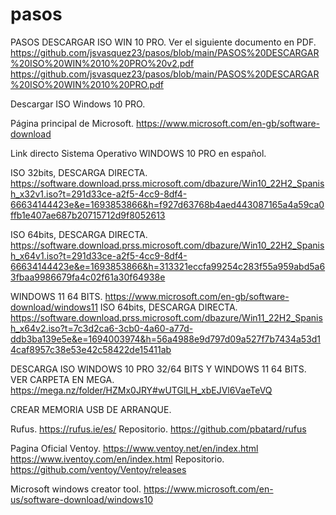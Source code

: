 # pasos
PASOS DESCARGAR ISO WIN 10 PRO.
Ver el siguiente documento en PDF. 
https://github.com/jsvasquez23/pasos/blob/main/PASOS%20DESCARGAR%20ISO%20WIN%2010%20PRO%20v2.pdf
https://github.com/jsvasquez23/pasos/blob/main/PASOS%20DESCARGAR%20ISO%20WIN%2010%20PRO.pdf

Descargar ISO Windows 10 PRO.

Página principal de Microsoft.
https://www.microsoft.com/en-gb/software-download

Link directo Sistema Operativo WINDOWS 10 PRO en español.

ISO 32bits, DESCARGA DIRECTA.
https://software.download.prss.microsoft.com/dbazure/Win10_22H2_Spanish_x32v1.iso?t=291d33ce-a2f5-4cc9-8df4-66634144423e&e=1693853866&h=f927d63768b4aed443087165a4a59ca0ffb1e407ae687b20715712d9f8052613 

ISO 64bits, DESCARGA DIRECTA.
https://software.download.prss.microsoft.com/dbazure/Win10_22H2_Spanish_x64v1.iso?t=291d33ce-a2f5-4cc9-8df4-66634144423e&e=1693853866&h=313321eccfa99254c283f55a959abd5a63fbaa9986679fa4c02f61a30f64938e 

WINDOWS 11 64 BITS. 
https://www.microsoft.com/en-gb/software-download/windows11 
ISO 64bits, DESCARGA DIRECTA.
https://software.download.prss.microsoft.com/dbazure/Win11_22H2_Spanish_x64v2.iso?t=7c3d2ca6-3cb0-4a60-a77d-ddb3ba139e5e&e=1694003974&h=56a4988e9d797d09a527f7b7434a53d14caf8957c38e53e42c58422de15411ab 



DESCARGA ISO WINDOWS 10 PRO 32/64 BITS Y WINDOWS 11 64 BITS. VER CARPETA EN MEGA. 
https://mega.nz/folder/HZMx0JRY#wUTGlLH_xbEJVl6VaeTeVQ

CREAR MEMORIA USB DE ARRANQUE.

Rufus.
https://rufus.ie/es/
Repositorio.
https://github.com/pbatard/rufus

Pagina Oficial Ventoy.
https://www.ventoy.net/en/index.html
https://www.iventoy.com/en/index.html
Repositorio.
https://github.com/ventoy/Ventoy/releases

Microsoft windows creator tool.
https://www.microsoft.com/en-us/software-download/windows10
